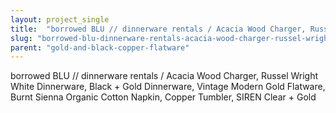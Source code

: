 ```yaml
---
layout: project_single
title:  "borrowed BLU // dinnerware rentals / Acacia Wood Charger, Russel Wright White Dinnerware, Black + Gold Dinnerware, Vintage Modern Gold Flatware, Burnt Sienna Organic Cotton Napkin, Copper Tumbler, SIREN Clear + Gold"
slug: "borrowed-blu-dinnerware-rentals-acacia-wood-charger-russel-wright-white-dinnerware-black-gold-dinnerware-vintage"
parent: "gold-and-black-copper-flatware"
---
```

borrowed BLU // dinnerware rentals / Acacia Wood Charger, Russel Wright White Dinnerware, Black + Gold Dinnerware, Vintage Modern Gold Flatware, Burnt Sienna Organic Cotton Napkin, Copper Tumbler, SIREN Clear + Gold